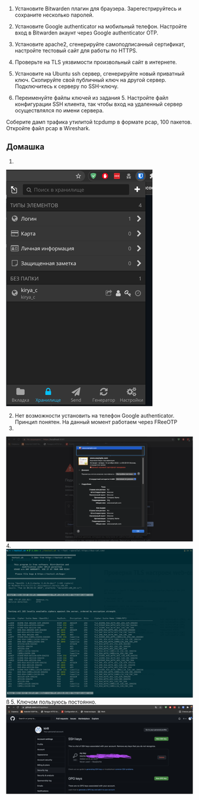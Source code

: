 1.  Установите Bitwarden плагин для браузера. Зарегестрируйтесь и сохраните несколько паролей.

2.  Установите Google authenticator на мобильный телефон. Настройте вход в Bitwarden акаунт через Google authenticator OTP.

3.  Установите apache2, сгенерируйте самоподписанный сертификат, настройте тестовый сайт для работы по HTTPS.

4.  Проверьте на TLS уязвимости произвольный сайт в интернете.

5.  Установите на Ubuntu ssh сервер, сгенерируйте новый приватный ключ. Скопируйте свой публичный ключ на другой сервер. Подключитесь к серверу по SSH-ключу.

6.  Переименуйте файлы ключей из задания 5. Настройте файл конфигурации SSH клиента, так чтобы вход на удаленный сервер осуществлялся по имени сервера.

Соберите дамп трафика утилитой tcpdump в формате pcap, 100 пакетов. Откройте файл pcap в Wireshark.

## Домашка
1.  
![photo](Bitwarden.png)  

2.  Нет возможности установить на телефон Google authenticator. Принцип понятен. На данный момент   работаем через FReeOTP
3.  
![photo](test.png)
4.  
![photo](tls.png)ß
5.  Ключом пользуюсь постоянно.  
![photo](ssh.png)
